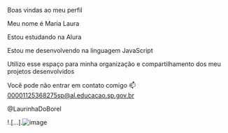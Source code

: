 Boas vindas ao meu perfil 

Meu nome é Maria Laura

Estou estudando na Alura

Estou me desenvolvendo na linguagem JavaScript

Utilizo esse espaço para minha organização e compartilhamento dos meu projetos desenvolvidos

Você pode não entrar em contato comigo 📫
00001125368275sp@al.educacao.sp.gov.br

@LaurinhaDoBorel




!.[...].![image](https://github.com/user-attachments/assets/9079f42f-9004-49c1-8c3c-3f12a06cda0c)

